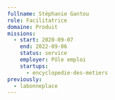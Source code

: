 ```yaml
---
fullname: Stéphanie Gantou
role: Facilitatrice
domaine: Produit
missions:
  - start: 2020-09-07
    end: 2022-09-06
    status: service
    employer: Pôle emploi
    startups:
      - encyclopedie-des-metiers
previously:
  - labonneplace
---
```

